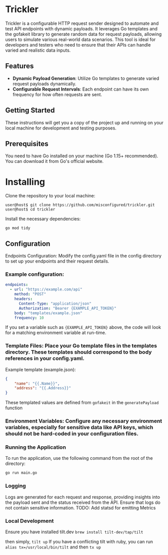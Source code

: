 # Trickler
Trickler is a configurable HTTP request sender designed to automate and test API endpoints with dynamic payloads. It leverages Go templates and the gofakeit library to generate random data for request payloads, allowing users to simulate various real-world data scenarios. This tool is ideal for developers and testers who need to ensure that their APIs can handle varied and realistic data inputs.

## Features
* **Dynamic Payload Generation**: Utilize Go templates to generate varied request payloads dynamically.
* **Configurable Request Intervals**: Each endpoint can have its own frequency for how often requests are sent.

## Getting Started
These instructions will get you a copy of the project up and running on your local machine for development and testing purposes.

## Prerequisites
You need to have Go installed on your machine (Go 1.15+ recommended). You can download it from Go's official website.

# Installing
Clone the repository to your local machine:

```console
user@host$ git clone https://github.com/misconfigured/trickler.git
user@host$ cd trickler
```

Install the necessary dependencies:

```console
go mod tidy
```

## Configuration
Endpoints Configuration: Modify the config.yaml file in the config directory to set up your endpoints and their request details.

### Example configuration:

```yaml
endpoints:
  - url: "https://example.com/api"
    method: "POST"
    headers:
      Content-Type: "application/json"
      Authorization: "Bearer {EXAMPLE_API_TOKEN}"
    body: "templates/example.json"
    frequency: 10
```

If you set a variable such as `{EXAMPLE_API_TOKEN}` above, the code will look for a matching environment variable at run-time.

### Template Files: Place your Go template files in the templates directory. These templates should correspond to the body references in your config.yaml.

Example template (example.json):

```json
{
    "name": "{{.Name}}",
    "address": "{{.Address}}"
}
```

These templated values are defined from `gofakeit` in the `generatePayload` function

### Environment Variables: Configure any necessary environment variables, especially for sensitive data like API keys, which should not be hard-coded in your configuration files.


### Running the Application
To run the application, use the following command from the root of the directory:

```bash
go run main.go
```

### Logging
Logs are generated for each request and response, providing insights into the payload sent and the status received from the API. Ensure that logs do not contain sensitive information.
TODO: Add statsd for emitting Metrics


### Local Development
Ensure you have installed tilt.dev
`brew install tilt-dev/tap/tilt`

then simply, `tilt up`
If you have a conflicting tilt with ruby, you can run 
`alias tx=/usr/local/bin/tilt` and then `tx up`